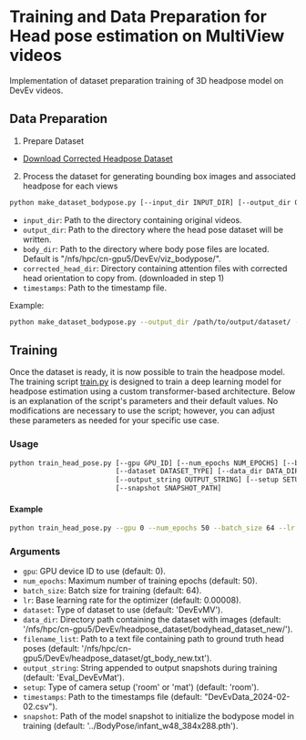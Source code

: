 # Training and Data Preparation for Head pose estimation on MultiView videos
Implementation of dataset preparation training of 3D headpose model on DevEv videos.

## Data Preparation

1. Prepare Dataset

- [Download Corrected Headpose Dataset](https://drive.google.com/drive/folders/1p6N33bA6yqD6KaltKMTAZJDUddc525BJ?usp=drive_link)

2. Process the dataset for generating bounding box images and associated headpose for each views
```bash
python make_dataset_bodypose.py [--input_dir INPUT_DIR] [--output_dir OUTPUT_DIR] [--body_dir BODY_DIR] [--corrected_head_dir CORRECTED_HEAD_DIR] [--timestamps TIMESTAMP_FILE]
```

- `input_dir`: Path to the directory containing original videos. 
- `output_dir`: Path to the directory where the head pose dataset will be written. 
- `body_dir`: Path to the directory where body pose files are located. Default is "/nfs/hpc/cn-gpu5/DevEv/viz_bodypose/".
- `corrected_head_dir`: Directory containing attention files with corrected head orientation to copy from. (downloaded in step 1)
- `timestamps`: Path to the timestamp file. 

Example:
```bash 
python make_dataset_bodypose.py --output_dir /path/to/output/dataset/ --corrected_head_dir /path/to/corrected/attention/files/ 
```


## Training

Once the dataset is ready, it is now possible to train the headpose model. The training script [train.py](train.py) is designed to train a deep learning model for headpose estimation using a custom transformer-based architecture. Below is an explanation of the script's parameters and their default values. No modifications are necessary to use the script; however, you can adjust these parameters as needed for your specific use case.

### Usage

```bash
python train_head_pose.py [--gpu GPU_ID] [--num_epochs NUM_EPOCHS] [--batch_size BATCH_SIZE] [--lr LEARNING_RATE]
                          [--dataset DATASET_TYPE] [--data_dir DATA_DIRECTORY] [--filename_list FILENAME_LIST]
                          [--output_string OUTPUT_STRING] [--setup SETUP_TYPE] [--timestamps TIMESTAMP_FILE]
                          [--snapshot SNAPSHOT_PATH]
```

#### Example
```bash
python train_head_pose.py --gpu 0 --num_epochs 50 --batch_size 64 --lr 0.00008 --dataset DevEvMV --data_dir /path/to/headpose/dataset/img/ --filename_list /path/to/gt_headpose.txt --output_string Eval_DevEvMat --setup mat --timestamps /path/to/timestamps.csv 
```

### Arguments
- `gpu`: GPU device ID to use (default: 0).
- `num_epochs`: Maximum number of training epochs (default: 50).
- `batch_size`: Batch size for training (default: 64).
- `lr`: Base learning rate for the optimizer (default: 0.00008).
- `dataset`: Type of dataset to use (default: 'DevEvMV').
- `data_dir`: Directory path containing the dataset with images (default: '/nfs/hpc/cn-gpu5/DevEv/headpose_dataset/bodyhead_dataset_new/').
- `filename_list`: Path to a text file containing path to ground truth head poses (default: '/nfs/hpc/cn-gpu5/DevEv/headpose_dataset/gt_body_new.txt').
- `output_string`: String appended to output snapshots during training (default: 'Eval_DevEvMat').
- `setup`: Type of camera setup ('room' or 'mat') (default: 'room').
- `timestamps`: Path to the timestamps file (default: "DevEvData_2024-02-02.csv").
- `snapshot`: Path of the model snapshot to initialize the bodypose model in training (default: '../BodyPose/infant_w48_384x288.pth').

